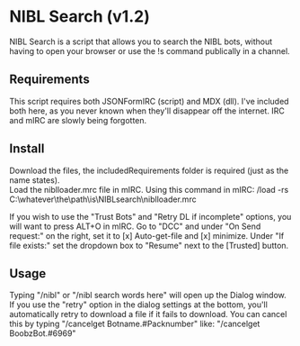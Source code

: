 # NIBL Search (v1.2) 
NIBL Search is a script that allows you to search the NIBL bots, without having to open your browser or use the !s command publically in a channel.   

## Requirements  
This script requires both JSONFormIRC (script) and MDX (dll).  I've included both here, as you never known when they'll disappear off the internet.  IRC and mIRC are slowly being forgotten.    

## Install
Download the files, the includedRequirements folder is required (just as the name states).  
Load the niblloader.mrc file in mIRC.  Using this command in mIRC:  /load -rs C:\whatever\the\path\is\NIBLsearch\niblloader.mrc    
  
If you wish to use the "Trust Bots" and "Retry DL if incomplete" options, you will want to press ALT+O in mIRC.  Go to "DCC" and under "On Send request:" on the right, set it to [x] Auto-get-file and [x] minimize.  Under "If file exists:" set the dropdown box to "Resume" next to the [Trusted] button.    

## Usage
Typing "/nibl" or "/nibl search words here" will open up the Dialog window.  
If you use the "retry" option in the dialog settings at the bottom, you'll automatically retry to download a file if it fails to download.   You can cancel this by typing "/cancelget Botname.#Packnumber" like: "/cancelget BoobzBot.#6969"
